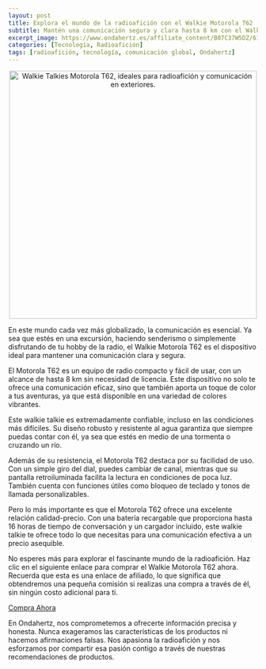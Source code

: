 ```yaml
---
layout: post
title: Explora el mundo de la radioafición con el Walkie Motorola T62
subtitle: Mantén una comunicación segura y clara hasta 8 km con el Walkie Motorola T62. Perfecto para tus aventuras al aire libre.
excerpt_image: https://www.ondahertz.es/affiliate_content/B07C37W5DZ/618jjAxwv1L._AC_SL1500_.jpg
categories: [Tecnología, Radioafición]
tags: [radioafición, tecnología, comunicación global, Ondahertz]
---
```


<p align="center">
  <img src="https://www.ondahertz.es/affiliate_content/B07C37W5DZ/618jjAxwv1L._AC_SL1500_.jpg" alt="Walkie Talkies Motorola T62, ideales para radioafición y comunicación en exteriores." width="500px" />
</p>

En este mundo cada vez más globalizado, la comunicación es esencial. Ya sea que estés en una excursión, haciendo senderismo o simplemente disfrutando de tu hobby de la radio, el Walkie Motorola T62 es el dispositivo ideal para mantener una comunicación clara y segura.

El Motorola T62 es un equipo de radio compacto y fácil de usar, con un alcance de hasta 8 km sin necesidad de licencia. Este dispositivo no solo te ofrece una comunicación eficaz, sino que también aporta un toque de color a tus aventuras, ya que está disponible en una variedad de colores vibrantes.

Este walkie talkie es extremadamente confiable, incluso en las condiciones más difíciles. Su diseño robusto y resistente al agua garantiza que siempre puedas contar con él, ya sea que estés en medio de una tormenta o cruzando un río.

Además de su resistencia, el Motorola T62 destaca por su facilidad de uso. Con un simple giro del dial, puedes cambiar de canal, mientras que su pantalla retroiluminada facilita la lectura en condiciones de poca luz. También cuenta con funciones útiles como bloqueo de teclado y tonos de llamada personalizables.

Pero lo más importante es que el Motorola T62 ofrece una excelente relación calidad-precio. Con una batería recargable que proporciona hasta 16 horas de tiempo de conversación y un cargador incluido, este walkie talkie te ofrece todo lo que necesitas para una comunicación efectiva a un precio asequible.

No esperes más para explorar el fascinante mundo de la radioafición. Haz clic en el siguiente enlace para comprar el Walkie Motorola T62 ahora. Recuerda que esta es una enlace de afiliado, lo que significa que obtendremos una pequeña comisión si realizas una compra a través de él, sin ningún costo adicional para ti.

[Compra Ahora](https://amzn.to/4jJrVQB)

En Ondahertz, nos comprometemos a ofrecerte información precisa y honesta. Nunca exageramos las características de los productos ni hacemos afirmaciones falsas. Nos apasiona la radioafición y nos esforzamos por compartir esa pasión contigo a través de nuestras recomendaciones de productos.
```